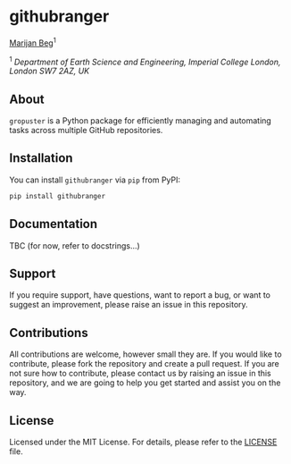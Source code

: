# githubranger
[Marijan Beg](https://github.com/marijanbeg)<sup>1</sup>

<sup>1</sup> *Department of Earth Science and Engineering, Imperial College London, London SW7 2AZ, UK*  

## About

`gropuster` is a Python package for efficiently managing and automating tasks across multiple GitHub repositories.

## Installation

You can install `githubranger` via `pip` from PyPI:

```bash
pip install githubranger
```

## Documentation

TBC (for now, refer to docstrings...)

## Support

If you require support, have questions, want to report a bug, or want to suggest an improvement, please raise an issue in this repository.

## Contributions

All contributions are welcome, however small they are. If you would like to contribute, please fork the repository and create a pull request. If you are not sure how to contribute, please contact us by raising an issue in this repository, and we are going to help you get started and assist you on the way.

## License

Licensed under the MIT License. For details, please refer to the [LICENSE](LICENSE) file.